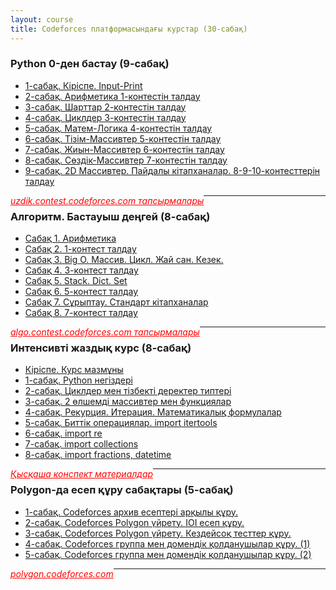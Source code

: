 ```yaml
---
layout: course
title: Codeforces платформасындағы курстар (30-сабақ)
---
```


<div class="youtube-spoilers">
    <h3>Python 0-ден бастау (9-сабақ)</h3>
    <ul>
        <li><a href="https://www.youtube.com/watch?v=X-XxcQxSDRI" target="_blank">1-сабақ. Кіріспе. Input-Print</a></li>
        <li><a href="https://www.youtube.com/watch?v=zyEE9nAy3jo" target="_blank">2-сабақ. Арифметика 1-контестін талдау</a></li>
        <li><a href="https://www.youtube.com/watch?v=GL4xhB7WaP0" target="_blank">3-сабақ. Шарттар 2-контестін талдау</a></li>
        <li><a href="https://www.youtube.com/watch?v=orA0THyQweE" target="_blank">4-сабақ. Циклдер 3-контестін талдау</a></li>
        <li><a href="https://www.youtube.com/watch?v=n__Yn8wB5XQ" target="_blank">5-сабақ. Матем-Логика 4-контестін талдау</a></li>
        <li><a href="https://www.youtube.com/watch?v=5f8vNSTWlA0" target="_blank">6-сабақ. Тізім-Массивтер 5-контестін талдау</a></li>
        <li><a href="https://www.youtube.com/watch?v=j_rmksFgj0c" target="_blank">7-сабақ. Жиын-Массивтер 6-контестін талдау</a></li>
        <li><a href="https://www.youtube.com/watch?v=EydRxqzhE20" target="_blank">8-сабақ. Сөздік-Массивтер 7-контестін талдау</a></li>
        <li><a href="https://www.youtube.com/watch?v=0PY6rHTRVr4" target="_blank">9-сабақ. 2D Массивтер. Пайдалы кітапханалар. 8-9-10-контесттерін талдау</a></li>
    </ul>
</div>
<p><a href="https://uzdik.contest.codeforces.com" target="_blank" style="float: left; color: red; font-style:italic;">uzdik.contest.codeforces.com тапсырмалары</a></p>
<hr>

<div class="youtube-spoilers">
    <h3>Алгоритм. Бастауыш деңгей (8-сабақ)</h3>
    <ul>
        <li><a href="https://www.youtube.com/watch?v=wpTdNpFRwNE" target="_blank">Сабақ 1. Арифметика</a></li>
        <li><a href="https://www.youtube.com/watch?v=tTK2RH5WJ-w" target="_blank">Сабақ 2. 1-контест талдау</a></li>
        <li><a href="https://www.youtube.com/watch?v=1CcNX4YGu24" target="_blank">Сабақ 3. Big O. Массив. Цикл. Жай сан. Кезек.</a></li>
        <li><a href="https://www.youtube.com/watch?v=c2HfWy4ZHHw" target="_blank">Сабақ 4. 3-контест талдау</a></li>
        <li><a href="https://www.youtube.com/watch?v=6HzqkabUz88" target="_blank">Сабақ 5. Stack. Dict. Set</a></li>
        <li><a href="https://www.youtube.com/watch?v=sUKihvDF_c8" target="_blank">Сабақ 6. 5-контест талдау</a></li>
        <li><a href="https://www.youtube.com/watch?v=PwlUcHr-fiw" target="_blank">Сабақ 7. Сұрыптау. Стандарт кітапханалар</a></li>
        <li><a href="https://www.youtube.com/watch?v=nclcVkbq2wo" target="_blank">Сабақ 8. 7-контест талдау</a></li>
    </ul>
</div>
<p><a href="https://algo.contest.codeforces.com" target="_blank" style="float: left; color: red; font-style:italic;">algo.contest.codeforces.com тапсырмалары</a></p>
<hr>
<div class="youtube-spoilers">
    <h3>Интенсивті жаздық курс (8-сабақ)</h3>
    <ul>
        <li><a href="https://www.youtube.com/watch?v=ZllHJYQ_fek" target="_blank">Кіріспе. Курс мазмұны</a></li>
        <li><a href="https://www.youtube.com/watch?v=fZB8vosuyxE" target="_blank">1-сабақ. Python негіздері</a></li>
        <li><a href="https://www.youtube.com/watch?v=bzEljVEHAHQ" target="_blank">2-сабақ. Циклдер мен тізбекті деректер типтері</a></li>
        <li><a href="https://www.youtube.com/watch?v=RJN1Y1tOrxU" target="_blank">3-сабақ. 2 өлшемді массивтер мен функциялар</a></li>
        <li><a href="https://www.youtube.com/watch?v=U9BH-aBOE4c" target="_blank">4-сабақ. Рекурция. Итерация. Математикалық формулалар</a></li>
        <li><a href="https://www.youtube.com/watch?v=bfwJy4EfBWE" target="_blank">5-сабақ. Биттік операциялар. import itertools</a></li>
        <li><a href="https://www.youtube.com/watch?v=KAFoho9FiC8" target="_blank">6-сабақ. import re</a></li>
        <li><a href="https://www.youtube.com/watch?v=l6LFib8G8eI" target="_blank">7-сабақ. import collections</a></li>
        <li><a href="https://www.youtube.com/watch?v=E4khr-3COwY" target="_blank">8-сабақ. import fractions, datetime</a></li>
    </ul>
</div>
<p><a href="https://drive.google.com/file/d/19I2jbifTVZ6DYHoyycVHlaYOpnSy-rHF/view?usp=drive_link" target="_blank" style="float: left; color: red; font-style:italic;">Қысқаша конспект материалдар</a></p>
<hr>

<div class="youtube-spoilers">
    <h3>Polygon-да есеп құру сабақтары (5-сабақ)</h3>
    <ul>
        <li><a href="https://www.youtube.com/watch?v=-RySti3XQdw" target="_blank">1-сабақ. Codeforces архив есептері арқылы құру.</a></li>
        <li><a href="https://www.youtube.com/watch?v=lHocyjZ-dCc" target="_blank">2-сабақ. Codeforces Polygon үйрету. IOI есеп құру.</a></li>
        <li><a href="https://www.youtube.com/watch?v=3NVygRFIo40" target="_blank">3-сабақ. Codeforces Polygon үйрету. Кездейсоқ тесттер құру.</a></li>
        <li><a href="https://www.youtube.com/watch?v=yKkkKQkHobE" target="_blank">4-сабақ. Codeforces группа мен домендік қолданушылар құру. (1)</a></li>
        <li><a href="https://www.youtube.com/watch?v=wpTdNpFRwNE" target="_blank">5-сабақ. Codeforces группа мен домендік қолданушылар құру. (2)</a></li>
    </ul>
</div>
<p><a href="https://polygon.codeforces.com" target="_blank" style="float: left; color: red; font-style:italic;">polygon.codeforces.com</a></p>
<hr>
